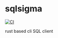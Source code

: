 # sqlsigma

[![CI](https://github.com//sqlsigma/workflows/CI/badge.svg)](https://github.com//sqlsigma/actions)

rust based cli SQL client
